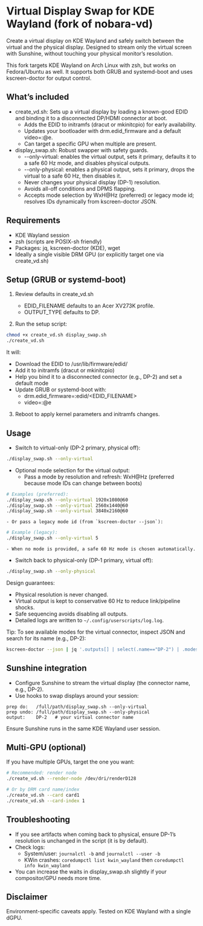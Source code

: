# Virtual Display Swap for KDE Wayland (fork of nobara-vd)

Create a virtual display on KDE Wayland and safely switch between the virtual and the physical display. Designed to stream only the virtual screen with Sunshine, without touching your physical monitor’s resolution.

This fork targets KDE Wayland on Arch Linux with zsh, but works on Fedora/Ubuntu as well. It supports both GRUB and systemd-boot and uses kscreen-doctor for output control.

## What’s included
- create_vd.sh: Sets up a virtual display by loading a known-good EDID and binding it to a disconnected DP/HDMI connector at boot.
    - Adds the EDID to initramfs (dracut or mkinitcpio) for early availability.
    - Updates your bootloader with drm.edid_firmware and a default video=<connector>:<WxH>@<Hz>e.
    - Can target a specific GPU when multiple are present.
- display_swap.sh: Robust swapper with safety guards.
    - --only-virtual: enables the virtual output, sets it primary, defaults it to a safe 60 Hz mode, and disables physical outputs.
    - --only-physical: enables a physical output, sets it primary, drops the virtual to a safe 60 Hz, then disables it.
    - Never changes your physical display (DP-1) resolution.
    - Avoids all-off conditions and DPMS flapping.
    - Accepts mode selection by WxH@Hz (preferred) or legacy mode id; resolves IDs dynamically from kscreen-doctor JSON.

## Requirements
- KDE Wayland session
- zsh (scripts are POSIX-sh friendly)
- Packages: jq, kscreen-doctor (KDE), wget
- Ideally a single visible DRM GPU (or explicitly target one via create_vd.sh)

## Setup (GRUB or systemd-boot)
1) Review defaults in create_vd.sh
     - EDID_FILENAME defaults to an Acer XV273K profile.
     - OUTPUT_TYPE defaults to DP.

2) Run the setup script:

```zsh
chmod +x create_vd.sh display_swap.sh
./create_vd.sh
```

It will:
- Download the EDID to /usr/lib/firmware/edid/
- Add it to initramfs (dracut or mkinitcpio)
- Help you bind it to a disconnected connector (e.g., DP-2) and set a default mode
- Update GRUB or systemd-boot with:
    - drm.edid_firmware=<CONNECTOR>:edid/<EDID_FILENAME>
    - video=<CONNECTOR>:<WxH>@<Hz>e

3) Reboot to apply kernel parameters and initramfs changes.

## Usage
- Switch to virtual-only (DP-2 primary, physical off):

```zsh
./display_swap.sh --only-virtual
```

- Optional mode selection for the virtual output:
    - Pass a mode by resolution and refresh: WxH@Hz (preferred because mode IDs can change between boots)

```zsh
# Examples (preferred):
./display_swap.sh --only-virtual 1920x1080@60
./display_swap.sh --only-virtual 2560x1440@60
./display_swap.sh --only-virtual 3840x2160@60
```

    - Or pass a legacy mode id (from `kscreen-doctor --json`):

```zsh
# Example (legacy):
./display_swap.sh --only-virtual 5
```

    - When no mode is provided, a safe 60 Hz mode is chosen automatically.

- Switch back to physical-only (DP-1 primary, virtual off):

```zsh
./display_swap.sh --only-physical
```

Design guarantees:
- Physical resolution is never changed.
- Virtual output is kept to conservative 60 Hz to reduce link/pipeline shocks.
- Safe sequencing avoids disabling all outputs.
- Detailed logs are written to `~/.config/userscripts/log.log`.

Tip: To see available modes for the virtual connector, inspect JSON and search for its name (e.g., DP-2):

```zsh
kscreen-doctor --json | jq '.outputs[] | select(.name=="DP-2") | .modes[] | {id, name, size, refreshRate}'
```

## Sunshine integration
- Configure Sunshine to stream the virtual display (the connector name, e.g., DP-2).
- Use hooks to swap displays around your session:

```text
prep do:   /full/path/display_swap.sh --only-virtual
prep undo: /full/path/display_swap.sh --only-physical
output:    DP-2   # your virtual connector name
```

Ensure Sunshine runs in the same KDE Wayland user session.

## Multi-GPU (optional)
If you have multiple GPUs, target the one you want:

```zsh
# Recommended: render node
./create_vd.sh --render-node /dev/dri/renderD128

# Or by DRM card name/index
./create_vd.sh --card card1
./create_vd.sh --card-index 1
```

## Troubleshooting
- If you see artifacts when coming back to physical, ensure DP-1’s resolution is unchanged in the script (it is by default).
- Check logs:
    - System/user: `journalctl -b` and `journalctl --user -b`
    - KWin crashes: `coredumpctl list kwin_wayland` then `coredumpctl info kwin_wayland`
- You can increase the waits in display_swap.sh slightly if your compositor/GPU needs more time.


## Disclaimer
Environment-specific caveats apply. Tested on KDE Wayland with a single dGPU.